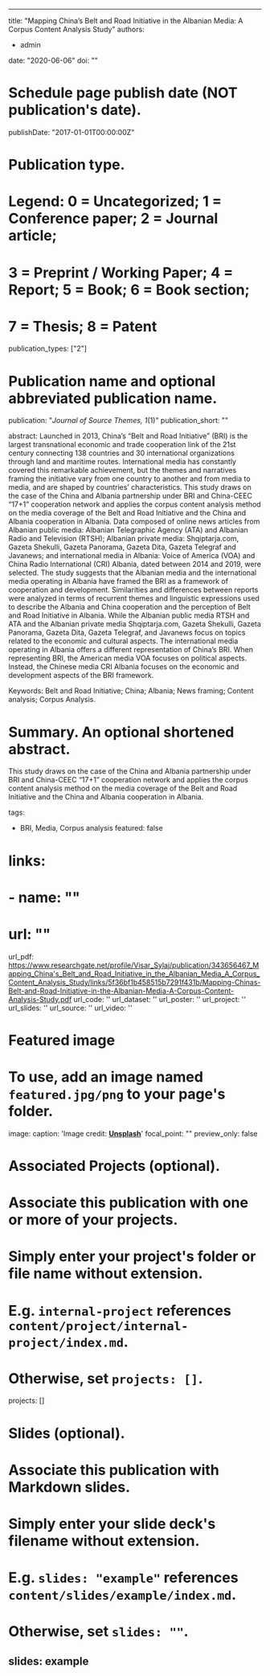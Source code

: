 
---
title: "Mapping China’s Belt and Road Initiative in the Albanian Media: A Corpus Content Analysis Study"
authors:
- admin

date: "2020-06-06"
doi: ""

# Schedule page publish date (NOT publication's date).
publishDate: "2017-01-01T00:00:00Z"

# Publication type.
# Legend: 0 = Uncategorized; 1 = Conference paper; 2 = Journal article;
# 3 = Preprint / Working Paper; 4 = Report; 5 = Book; 6 = Book section;
# 7 = Thesis; 8 = Patent
publication_types: ["2"]

# Publication name and optional abbreviated publication name.
publication: "*Journal of Source Themes, 1*(1)"
publication_short: ""

abstract: Launched in 2013, China’s “Belt and Road Initiative” (BRI) is the largest transnational economic and trade cooperation link of the 21st century connecting 138 countries and 30 international organizations through land and maritime routes. International media has constantly covered this remarkable achievement, but the themes and narratives framing the initiative vary from one country to another and from media to media, and are shaped by countries’ characteristics. This study draws on the case of the China and Albania partnership under BRI and China-CEEC “17+1” cooperation network and applies the corpus content analysis method on the media coverage of the Belt and Road Initiative and the China and Albania cooperation in Albania. Data composed of online news articles from Albanian public media: Albanian Telegraphic Agency (ATA) and Albanian Radio and Television (RTSH); Albanian private media: Shqiptarja.com, Gazeta Shekulli, Gazeta Panorama, Gazeta Dita, Gazeta Telegraf and Javanews; and international media in Albania: Voice of America (VOA) and China Radio International (CRI) Albania, dated between 2014 and 2019, were selected. The study suggests that the Albanian media and the international media operating in Albania have framed the BRI as a framework of cooperation and development. Similarities and differences between reports were analyzed in terms of recurrent themes and linguistic expressions used to describe the Albania and China cooperation and the perception of Belt and Road Initiative in Albania. While the Albanian public media RTSH and ATA and the Albanian private media Shqiptarja.com, Gazeta Shekulli, Gazeta Panorama, Gazeta Dita, Gazeta Telegraf, and Javanews focus on topics related to the economic and cultural aspects. The international media operating in Albania offers a different representation of China’s BRI. When representing BRI, the American media VOA focuses on political aspects. Instead, the Chinese media CRI Albania focuses on the economic and development aspects of the BRI framework.

Keywords: Belt and Road Initiative; China; Albania; News framing; Content analysis; Corpus Analysis.

# Summary. An optional shortened abstract.
This study draws on the case of the China and Albania partnership under BRI and China-CEEC “17+1” cooperation network and applies the corpus content analysis method on the media coverage of the Belt and Road Initiative and the China and Albania cooperation in Albania.

tags:
- BRI, Media, Corpus analysis
featured: false

# links:
# - name: ""
#   url: ""
url_pdf: https://www.researchgate.net/profile/Visar_Sylaj/publication/343656467_Mapping_China's_Belt_and_Road_Initiative_in_the_Albanian_Media_A_Corpus_Content_Analysis_Study/links/5f36bf1b458515b7291f431b/Mapping-Chinas-Belt-and-Road-Initiative-in-the-Albanian-Media-A-Corpus-Content-Analysis-Study.pdf
url_code: ''
url_dataset: ''
url_poster: ''
url_project: ''
url_slides: ''
url_source: ''
url_video: ''

# Featured image
# To use, add an image named `featured.jpg/png` to your page's folder. 
image:
  caption: 'Image credit: [**Unsplash**](https://unsplash.com/photos/jdD8gXaTZsc)'
  focal_point: ""
  preview_only: false

# Associated Projects (optional).
#   Associate this publication with one or more of your projects.
#   Simply enter your project's folder or file name without extension.
#   E.g. `internal-project` references `content/project/internal-project/index.md`.
#   Otherwise, set `projects: []`.
projects: []

# Slides (optional).
#   Associate this publication with Markdown slides.
#   Simply enter your slide deck's filename without extension.
#   E.g. `slides: "example"` references `content/slides/example/index.md`.
#   Otherwise, set `slides: ""`.
slides: example
---

